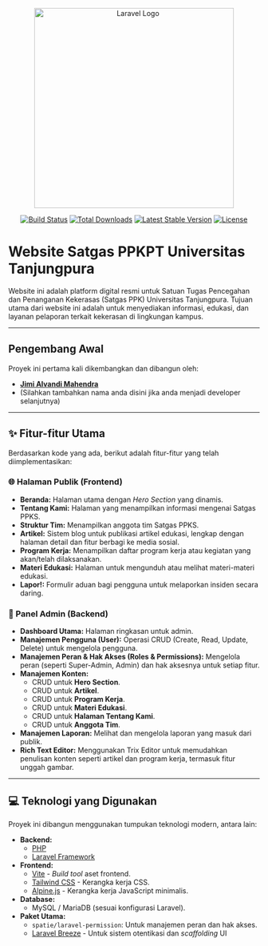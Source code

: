 <p align="center"><a href="https://laravel.com" target="_blank"><img src="https://raw.githubusercontent.com/laravel/art/master/logo-lockup/5%20SVG/2%20CMYK/1%20Full%20Color/laravel-logolockup-cmyk-red.svg" width="400" alt="Laravel Logo"></a></p>

<p align="center">
<a href="https://github.com/laravel/framework/actions"><img src="https://github.com/laravel/framework/workflows/tests/badge.svg" alt="Build Status"></a>
<a href="https://packagist.org/packages/laravel/framework"><img src="https://img.shields.io/packagist/dt/laravel/framework" alt="Total Downloads"></a>
<a href="https://packagist.org/packages/laravel/framework"><img src="https://img.shields.io/packagist/v/laravel/framework" alt="Latest Stable Version"></a>
<a href="https://packagist.org/packages/laravel/framework"><img src="https://img.shields.io/packagist/l/laravel/framework" alt="License"></a>
</p>

# Website Satgas PPKPT Universitas Tanjungpura

Website ini adalah platform digital resmi untuk Satuan Tugas Pencegahan dan Penanganan Kekerasas (Satgas PPK) Universitas Tanjungpura. Tujuan utama dari website ini adalah untuk menyediakan informasi, edukasi, dan layanan pelaporan terkait kekerasan di lingkungan kampus.

---

## Pengembang Awal

Proyek ini pertama kali dikembangkan dan dibangun oleh:
- **[Jimi Alvandi Mahendra](https://github.com/jimialvndi)**
- (Silahkan tambahkan nama anda disini jika anda menjadi developer selanjutnya)

---

## ✨ Fitur-fitur Utama

Berdasarkan kode yang ada, berikut adalah fitur-fitur yang telah diimplementasikan:

### 🌐 Halaman Publik (Frontend)
* **Beranda:** Halaman utama dengan *Hero Section* yang dinamis.
* **Tentang Kami:** Halaman yang menampilkan informasi mengenai Satgas PPKS.
* **Struktur Tim:** Menampilkan anggota tim Satgas PPKS.
* **Artikel:** Sistem blog untuk publikasi artikel edukasi, lengkap dengan halaman detail dan fitur berbagi ke media sosial.
* **Program Kerja:** Menampilkan daftar program kerja atau kegiatan yang akan/telah dilaksanakan.
* **Materi Edukasi:** Halaman untuk mengunduh atau melihat materi-materi edukasi.
* **Lapor!:** Formulir aduan bagi pengguna untuk melaporkan insiden secara daring.

### 🔐 Panel Admin (Backend)
* **Dashboard Utama:** Halaman ringkasan untuk admin.
* **Manajemen Pengguna (User):** Operasi CRUD (Create, Read, Update, Delete) untuk mengelola pengguna.
* **Manajemen Peran & Hak Akses (Roles & Permissions):** Mengelola peran (seperti Super-Admin, Admin) dan hak aksesnya untuk setiap fitur.
* **Manajemen Konten:**
    * CRUD untuk **Hero Section**.
    * CRUD untuk **Artikel**.
    * CRUD untuk **Program Kerja**.
    * CRUD untuk **Materi Edukasi**.
    * CRUD untuk **Halaman Tentang Kami**.
    * CRUD untuk **Anggota Tim**.
* **Manajemen Laporan:** Melihat dan mengelola laporan yang masuk dari publik.
* **Rich Text Editor:** Menggunakan Trix Editor untuk memudahkan penulisan konten seperti artikel dan program kerja, termasuk fitur unggah gambar.

---

## 💻 Teknologi yang Digunakan

Proyek ini dibangun menggunakan tumpukan teknologi modern, antara lain:

* **Backend:**
    * [PHP](https://www.php.net/)
    * [Laravel Framework](https://laravel.com/)
* **Frontend:**
    * [Vite](https://vitejs.dev/) - *Build tool* aset frontend.
    * [Tailwind CSS](https://tailwindcss.com/) - Kerangka kerja CSS.
    * [Alpine.js](https://alpinejs.dev/) - Kerangka kerja JavaScript minimalis.
* **Database:**
    * MySQL / MariaDB (sesuai konfigurasi Laravel).
* **Paket Utama:**
    * `spatie/laravel-permission`: Untuk manajemen peran dan hak akses.
    * [Laravel Breeze](https://laravel.com/docs/starter-kits#laravel-breeze) - Untuk sistem otentikasi dan *scaffolding* UI

